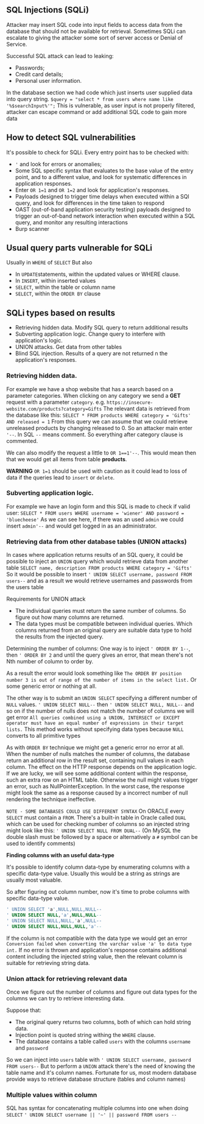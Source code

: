 ## SQL Injections (SQLi)

Attacker may insert SQL code into input fields to access data from the database that should not be available for retrieval. Sometimes SQLi can escalate to giving the attacker some sort of server access or Denial of Service. 

Successful SQL attack can lead to leaking:
- Passwords;
- Credit card details;
- Personal user information.

In the database section we had code which just inserts user supplied data into query string. 
`$query = "select * from users where name like '%$searchInput%'";`
This is vulnerable, as user input is not properly filtered, attacker can escape command or add additional SQL code to gain more data 

## How to detect SQL vulnerabilities

It's possible to check for SQLi. Every entry point has to be checked with:
- `'` and look for errors or anomalies;
- Some SQL specific syntax that evaluates to the base value of the entry point, and to a different value, and look for systematic differences in application responses.
- Enter `OR 1=1` and `OR 1=2` and look for application's responses.
- Payloads designed to trigger time delays when executed within a SQl query, and look for differences in the time taken to respond
- OAST (out-of-band application security testing) payloads designed to trigger an out-of-band network interaction when executed within a SQL query, and monitor any resulting interactions
- Burp scanner

## Usual query parts vulnerable for SQLi

Usually in `WHERE` of `SELECT`
But also
- In `UPDATE`statements, within the updated values or WHERE clause.
- In `INSERT`, within inserted values
- `SELECT`, within the table or column name
- `SELECT`, within the `ORDER BY` clause

## SQLi types based on results
- Retrieving hidden data. Modify SQL query to return additional results
- Subverting application logic. Change query to interfere with application's logic.
- UNION attacks. Get data from other tables
- Blind SQL injection. Results of a query are not returned n the application's responses.

### Retrieving hidden data. 

For example we have a shop website that has a search based on a parameter categories. When clicking on any category we send a **GET** request with a parameter `category`.
e.g. `https://insecure-website.com/products?category=Gifts`
The relevant data is retrieved from the database like this:
`SELECT * FROM products WHERE category = 'Gifts' AND released = 1`
From this query we can assume that we could retrieve unreleased products by changing released to 0. So an attacker main enter `'--`. In SQL `--` means comment. So everything after category clause is commented.

We can also modify the request a little to `OR 1==1'--`. This would mean then that we would get all items from table **products**.

**WARNING** `OR 1=1` should be used with caution as it could lead to loss of data if the queries lead to `insert` or `delete`.

### Subverting application logic.

For example we have an login form and this SQL is made to check if valid user:
`SELECT * FROM users WHERE username = 'wiener' AND password = 'bluecheese'`
As we can see here, if there was an used `admin` we could insert `admin'--` and would get logged in as an administrator. 

### Retrieving data from other database tables (UNION attacks)

In cases where application returns results of an SQL query, it could be possible to inject an `UNION` query which would retrieve data from another table
`SELECT name, description FROM products WHERE category = 'Gifts'`
So it would be possible to insert 
`' UNION SELECT username, password FROM users--`
and as a result we would retrieve usernames and passwords from the users table

Requirements for UNION attack
- The individual queries must return the same number of columns. So figure out how many columns are returned.
- The data types must be compatible between individual queries. Which columns returned from an original query are suitable data type to hold the results from the injected query.

Determining the number of columns:
One way is to inject `' ORDER BY 1--`, then `' ORDER BY 2` and until the query gives an error, that mean there's not Nth number of column to order by.  

As a result the error would look something like
`The ORDER BY position number 3 is out of range of the number of items in the select list.`
Or some generic error or nothing at all.

The other way is to submit an `UNION SELECT` specifying a different number of `NULL` values.
`' UNION SELECT NULL--` then `' UNION SELECT NULL, NULL--` and so on if the number of nulls does not match the number of columns we will get error
`All queries combined using a UNION, INTERSECT or EXCEPT operator must have an equal number of expressions in their target lists.`
This method works without specifying data types because `NULL` converts to all primitive types 

As with `ORDER BY` technique we might get a generic error no error at all. When the number of nulls matches the number of columns, the database return an additional row in the result set, containing null values in each column. The effect on the HTTP response depends on the application logic. If we are lucky, we will see some additional content within the response, such an extra row on an HTML table. Otherwise the null might values trigger an error, such as NullPointerException. In the worst case, the response might look the same as a response caused by a incorrect number of null rendering the technique ineffective.


`NOTE - SOME DATABASES COULD USE DIFFERENT SYNTAX`
On ORACLE every `SELECT` must contain a `FROM`. There's a built-in table in Oracle called `DUAL` which can be used for checking number of columns so an injected string might look like this: 
`' UNION SELECT NULL FROM DUAL--` (On MySQL the double slash must be followed by a space or alternatively a `#` symbol can be used to identify comments)  

**Finding columns with an useful data-type**

It's possible to identify column data-type by enumerating columns with a specific data-type value. Usually this would be a string as strings are usually most valuable.

So after figuring out column number, now it's time to probe columns with specific data-type value.
```SQL
' UNION SELECT 'a',NULL,NULL,NULL--
' UNION SELECT NULL,'a',NULL,NULL--
' UNION SELECT NULL,NULL,'a',NULL--
' UNION SELECT NULL,NULL,NULL,'a'--
```
If the column is not compatible with the data type we would get an error
`Conversion failed when converting the varchar value 'a' to data type int.`
If no error is thrown and application's response contains additional content including the injected string value, then the relevant column is suitable for retrieving string data.

### Union attack for retrieving relevant data

Once we figure out the number of columns and figure out data types for the columns we can try to retrieve interesting data.

Suppose that:
- The original query returns two columns, both of which can hold string data.
- Injection point is quoted string withing the `WHERE` clause.
- The database contains a table called `users` with the columns `username` and `password`

So we can inject into `users` table with
`' UNION SELECT username, password FROM users--`
But to perform a `UNION` attack there's the need of knowing the table name and it's column names.
Fortunate for us, most modern database provide ways to retrieve database structure (tables and column names)

### Multiple values within column

SQL has syntax for concatenating multiple columns into one when doing `SELECT`
`' UNION SELECT username || '~' || password FROM users --`